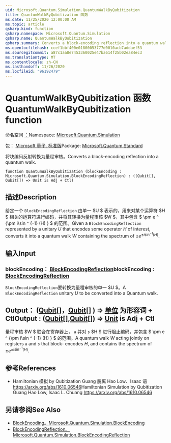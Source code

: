 ```yaml
---
uid: Microsoft.Quantum.Simulation.QuantumWalkByQubitization
title: QuantumWalkByQubitization 函数
ms.date: 11/25/2020 12:00:00 AM
ms.topic: article
qsharp.kind: function
qsharp.namespace: Microsoft.Quantum.Simulation
qsharp.name: QuantumWalkByQubitization
qsharp.summary: Converts a block-encoding reflection into a quantum walk.
ms.openlocfilehash: ccef1bbf400e01800053777d0010acb7addaef53
ms.sourcegitcommit: a87c1aa8e7453360025e47ba614f25b02ea84ec3
ms.translationtype: MT
ms.contentlocale: zh-CN
ms.lasthandoff: 11/26/2020
ms.locfileid: "96192479"
---
```

# <a name="quantumwalkbyqubitization-function"></a><span data-ttu-id="e8aee-102">QuantumWalkByQubitization 函数</span><span class="sxs-lookup"><span data-stu-id="e8aee-102">QuantumWalkByQubitization function</span></span>

<span data-ttu-id="e8aee-103">命名空间 [：](xref:Microsoft.Quantum.Simulation)</span><span class="sxs-lookup"><span data-stu-id="e8aee-103">Namespace: [Microsoft.Quantum.Simulation](xref:Microsoft.Quantum.Simulation)</span></span>

<span data-ttu-id="e8aee-104">包： [Microsoft 量子. 标准版](https://nuget.org/packages/Microsoft.Quantum.Standard)</span><span class="sxs-lookup"><span data-stu-id="e8aee-104">Package: [Microsoft.Quantum.Standard](https://nuget.org/packages/Microsoft.Quantum.Standard)</span></span>


<span data-ttu-id="e8aee-105">将块编码反射转换为量程审核。</span><span class="sxs-lookup"><span data-stu-id="e8aee-105">Converts a block-encoding reflection into a quantum walk.</span></span>

```qsharp
function QuantumWalkByQubitization (blockEncoding : Microsoft.Quantum.Simulation.BlockEncodingReflection) : ((Qubit[], Qubit[]) => Unit is Adj + Ctl)
```


## <a name="description"></a><span data-ttu-id="e8aee-106">描述</span><span class="sxs-lookup"><span data-stu-id="e8aee-106">Description</span></span>

<span data-ttu-id="e8aee-107">给定一个 `BlockEncodingReflection` 由单一 $U $ 表示的，用来对某个运算符 $H $ 相关的运算符进行编码，并将其转换为量程审核 $W $，其中包含 $ \pm e ^ {\pm i\sin ^ {-1} (H) } $ 的范围。</span><span class="sxs-lookup"><span data-stu-id="e8aee-107">Given a `BlockEncodingReflection` represented by a unitary $U$ that encodes some operator $H$ of interest, converts it into a quantum walk $W$ containing the spectrum of $\pm e^{\pm i\sin^{-1}(H)}$.</span></span>

## <a name="input"></a><span data-ttu-id="e8aee-108">输入</span><span class="sxs-lookup"><span data-stu-id="e8aee-108">Input</span></span>

### <a name="blockencoding--blockencodingreflection"></a><span data-ttu-id="e8aee-109">blockEncoding： [BlockEncodingReflection](xref:Microsoft.Quantum.Simulation.BlockEncodingReflection)</span><span class="sxs-lookup"><span data-stu-id="e8aee-109">blockEncoding : [BlockEncodingReflection](xref:Microsoft.Quantum.Simulation.BlockEncodingReflection)</span></span>

<span data-ttu-id="e8aee-110">`BlockEncodingReflection`要转换为量程审核的单一 $U $。</span><span class="sxs-lookup"><span data-stu-id="e8aee-110">A `BlockEncodingReflection` unitary $U$ to be converted into a Quantum walk.</span></span>



## <a name="output--qubitqubit--unit--is-adj--ctl"></a><span data-ttu-id="e8aee-111">Output： ([Qubit](xref:microsoft.quantum.lang-ref.qubit)[]，[Qubit](xref:microsoft.quantum.lang-ref.qubit)[] ) => [单位](xref:microsoft.quantum.lang-ref.unit)  为形容词 + Ctl</span><span class="sxs-lookup"><span data-stu-id="e8aee-111">Output : ([Qubit](xref:microsoft.quantum.lang-ref.qubit)[],[Qubit](xref:microsoft.quantum.lang-ref.qubit)[]) => [Unit](xref:microsoft.quantum.lang-ref.unit)  is Adj + Ctl</span></span>

<span data-ttu-id="e8aee-112">量程审核 $W $ 联合在寄存器上， `a` 并对 `s` $H $ 进行阻止编码，并包含 $ \pm e ^ {\pm i\sin ^ {-1} (H) } $ 的范围。</span><span class="sxs-lookup"><span data-stu-id="e8aee-112">A quantum walk $W$ acting jointly on registers `a` and `s` that block- encodes $H$, and contains the spectrum of $\pm e^{\pm i\sin^{-1}(H)}$.</span></span>

## <a name="references"></a><span data-ttu-id="e8aee-113">参考</span><span class="sxs-lookup"><span data-stu-id="e8aee-113">References</span></span>

- <span data-ttu-id="e8aee-114">Hamiltonian 模拟 by Qubitization Guang 脱离 Hao Low、Isaac 语 https://arxiv.org/abs/1610.06546</span><span class="sxs-lookup"><span data-stu-id="e8aee-114">Hamiltonian Simulation by Qubitization Guang Hao Low, Isaac L. Chuang https://arxiv.org/abs/1610.06546</span></span>

## <a name="see-also"></a><span data-ttu-id="e8aee-115">另请参阅</span><span class="sxs-lookup"><span data-stu-id="e8aee-115">See Also</span></span>

- [<span data-ttu-id="e8aee-116">BlockEncoding。</span><span class="sxs-lookup"><span data-stu-id="e8aee-116">Microsoft.Quantum.Simulation.BlockEncoding</span></span>](xref:Microsoft.Quantum.Simulation.BlockEncoding)
- [<span data-ttu-id="e8aee-117">BlockEncodingReflection。</span><span class="sxs-lookup"><span data-stu-id="e8aee-117">Microsoft.Quantum.Simulation.BlockEncodingReflection</span></span>](xref:Microsoft.Quantum.Simulation.BlockEncodingReflection)